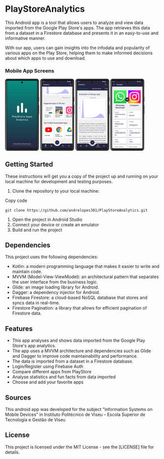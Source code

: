 # PlayStoreAnalytics

This Android app is a tool that allows users to analyze and view data imported from the Google Play Store's apps. The app retrieves this data from a dataset in a Firestore database and presents it in an easy-to-use and informative manner. 

With our app, users can gain insights into the infodata and popularity of various apps on the Play Store, helping them to make informed decisions about which apps to use and download. 

### Mobile App Screens 
<p>
  <img src="https://raw.githubusercontent.com/andrelopes301/PlayStoreAnalytics/main/PlayStoreAnalytics%20-%20Mobile%20App/splash.png?token=GHSAT0AAAAAAB56YQQJBQCIX4NUC3LNGGBKY6WS73A" width="22%" >
  <img src="https://raw.githubusercontent.com/andrelopes301/PlayStoreAnalytics/main/PlayStoreAnalytics%20-%20Mobile%20App/home.png?token=GHSAT0AAAAAAB56YQQJBYSZ5BZX7UTIFPC2Y6WTACQ" width="22%" >
  <img src="https://raw.githubusercontent.com/andrelopes301/PlayStoreAnalytics/main/PlayStoreAnalytics%20-%20Mobile%20App/statisticsView.png?token=GHSAT0AAAAAAB56YQQIHT6D2J2FWW7S7VJAY6WTALQ" width="22%" >
  <img src="https://raw.githubusercontent.com/andrelopes301/PlayStoreAnalytics/main/PlayStoreAnalytics%20-%20Mobile%20App/compareScreen.png?token=GHSAT0AAAAAAB56YQQJQ6SINEB7NRQFFHLWY6WTAQQ" width="22%" >
 </p>

## Getting Started

These instructions will get you a copy of the project up and running on your local machine for development and testing purposes.

1.  Clone the repository to your local machine:

Copy code

`git clone https://github.com/andrelopes301/PlayStoreAnalytics.git`

1.  Open the project in Android Studio
2.  Connect your device or create an emulator
3.  Build and run the project

## Dependencies

This project uses the following dependencies:

-  Kotlin: a modern programming language that makes it easier to write and maintain code.
-  MVVM (Model-View-ViewModel): an architectural pattern that separates the user interface from the business logic.
-  Glide: an image loading library for Android.
-  Dagger: a dependency injector for Android.
-  Firebase Firestore: a cloud-based NoSQL database that stores and syncs data in real-time.
-  Firestore Pagination: a library that allows for efficient pagination of Firestore data.

## Features

-  This app analyses and shows data imported from the Google Play Store's app analytics.
-  The app uses a MVVM architecture and dependencies such as Glide and Dagger to improve code maintainability and performance.
-  The data is imported from a dataset in a Firestore database.
-  Login/Register using Firebase Auth
-  Compare different apps from PlayStore
-  Analyse statistics and fun facts from data imported
-  Choose and add your favorite apps

## Sources
This android app was developed for the subject "Information Systems on Mobile Devices" in Instituto Politécnico de Viseu – Escola Superior de Tecnologia e Gestão de Viseu

## License

This project is licensed under the MIT License - see the [LICENSE] file for details.
